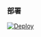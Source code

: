 ### 部署
[![Deploy](https://www.herokucdn.com/deploy/button.png)](https://dashboard.heroku.com/new?template=https://github.com/fangxingweiai/ml-sub)